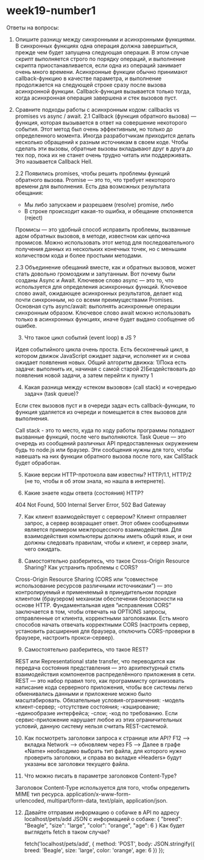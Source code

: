 # week19-number1

Ответы на вопросы:

1.  Опишите разницу между синхронными и асинхронными функциями.
    В синхронных функциях одна операция должна завершиться, прежде чем будет запущена следующая операция. В этом случае скрипт выполняется строго по порядку операций, и выполнение скрипта приостанавливается, если одна из операций занимает очень много времени.
    Асинхронные функции обычно принимают callback-функцию в качестве параметра, и выполнение продолжается на следующей строке сразу после вызова асинхронной функции. Callback-функция вызывается только тогда, когда асинхронная операция завершена и стек вызовов пуст.

2.  Сравните подходы работы с асинхронным кодом: сallbacks vs promises vs async / await.
    2.1 Callback (функция обратного вызова) — функция, которая вызывается в ответ на совершение некоторого события.
    Этот метод был очень эффективным, но только до определенного момента. Иногда разработчикам приходится делать несколько обращений к разным источникам в своем коде. Чтобы сделать эти вызовы, обратные вызовы вкладывают друг в друга до тех пор, пока их не станет очень трудно читать или поддерживать. Это называется Callback Hell.

    2.2 Появились promises, чтобы решить проблемы функций обратного вызова.
    Promise — это то, что требует некоторого времени для выполнения. Есть два возможных результата обещания:

    - Мы либо запускаем и разрешаем (resolve) promise, либо
    - В строке происходит какая-то ошибка, и обещание отклоняется (reject)

    Промисы — это удобный способ исправить проблемы, вызванные адом обратных вызовов, в методе, известном как цепочка промисов. Можно использовать этот метод для последовательного получения данных из нескольких конечных точек, но с меньшим количеством кода и более простыми методами.

    2.3 Объединение обещаний вместе, как и обратных вызовов, может стать довольно громоздким и запутанным. Вот почему были созданы Async и Await.
    Ключевое слово async — это то, что используется для определения асинхронных функций.
    Ключевое слово await, ожидающее асинхронных результатов, делает код почти синхронным, но со всеми преимуществами Promises.
    Основная суть async/await: выполнять асинхронные операции синхронным образом.
    Ключевое слово await можно использовать только в асинхронных функциях, иначе будет выдано сообщение об ошибке.

    3. Что такое цикл событий (event loop) в JS ?

    Идея событийного цикла очень проста. Есть бесконечный цикл, в котором движок JavaScript ожидает задачи, исполняет их и снова ожидает появления новых.
    Общий алгоритм движка:
    1)Пока есть задачи: выполнить их, начиная с самой старой
    2)Бездействовать до появления новой задачи, а затем перейти к пункту 1

    4. Какая разница между «стеком вызовов» (call stack) и «очередью задач» (task queue)?

    Если стек вызовов пуст и в очереди задач есть callback-функции, то функция удаляется из очереди и помещается в стек вызовов для выполнения.

    Call stack - это то место, куда по ходу работы программы попадают вызванные функций, после чего выполняются.
    Task Queue — это очередь из сообщений различных API предоставленных окружением будь то node.js или браузер. Эти сообщения нужны для того, чтобы навешать на них функции обратного вызова после того, как CallStack будет обработан.

    5. Какие версии HTTP-протокола вам известны?
       HTTP/1.1, HTTP/2 (не то, чтобы я об этом знала, но нашла в интернете).

    6. Какие знаете коды ответа (состояния) HTTP?

    404 Not Found, 500 Internal Server Error, 502 Bad Gateway

    7. Как клиент взаимодействует с сервером?
       Клиент отправляет запрос, а сервер возвращает ответ. Этот обмен сообщениями является примером межпроцессного взаимодействия. Для взаимодействия компьютеры должны иметь общий язык, и они должны следовать правилам, чтобы и клиент, и сервер знали, чего ожидать.

    8. Самостоятельно разберитесь, что такое Cross-Origin Resource Sharing? Как устранить проблемы с CORS?

    Cross-Origin Resource Sharing (CORS или “совместное использование ресурсов различными источниками”) — это контролируемый и применяемый в принудительном порядке клиентом (браузером) механизм обеспечения безопасности на основе HTTP.
    Фундаментальная идея “исправления CORS” заключается в том, чтобы отвечать на OPTIONS запросы, отправленные от клиента, корректными заголовками. Есть много способов начать отвечать корректными CORS (настроить сервер, установить расширения для браузера, отключить CORS-проверки в браузере, настроить прокси-сервер).

    9. Самостоятельно разберитесь, что такое REST?

    REST или Representational state transfer, что переводится как передача состояния представления — это архитектурный стиль взаимодействия компонентов распределённого приложения в сети.
    REST — это набор правил того, как программисту организовать написание кода серверного приложения, чтобы все системы легко обменивались данными и приложение можно было масштабировать.
    Обязательные условия-ограничения:
    -модель клиент-сервер;
    -отсутствие состояния;
    -кэширование;
    -единообразие интерфейса;
    -слои;
    -код по требованию.
    Если сервис-приложение нарушает любое из этих ограничительных условий, данную систему нельзя считать REST-системой.

    10. Как посмотреть заголовки запроса к странице или API?
        F12 --> вкладка Network --> обновляем через F5 --> Далее в графе «Name» необходимо выбрать тип файла, для которого нужно проверить заголовки, и справа во вкладке «Headers» будут указаны все заголовки текущего файла.

    11. Что можно писать в параметре заголовков Content-Type?

    Заголовок Content-Type используется для того, чтобы определить MIME тип ресурса.
    application/x-www-form-urlencoded, multipart/form-data, text/plain, application/json.

    12. Давайте отправим информацию о собачке в API по адресу localhost/pets/add
        JSON с информацией о собаке:
        {
        "breed": "Beagle",
        "size": "large",
        "color": "orange",
        "age": 6
        }
        Как будет выглядеть fetch в таком случае?

        fetch('localhost/pets/add', {
        method: 'POST',
        body: JSON.stringify({
        breed: 'Beagle',
        size: 'large',
        color: 'orange',
        age: 6
        })
        });
